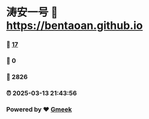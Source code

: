 # 涛安一号 :link: https://bentaoan.github.io 
### :page_facing_up: [17](https://bentaoan.github.io/tag.html) 
### :speech_balloon: 0 
### :hibiscus: 2826 
### :alarm_clock: 2025-03-13 21:43:56 
### Powered by :heart: [Gmeek](https://github.com/Meekdai/Gmeek)
